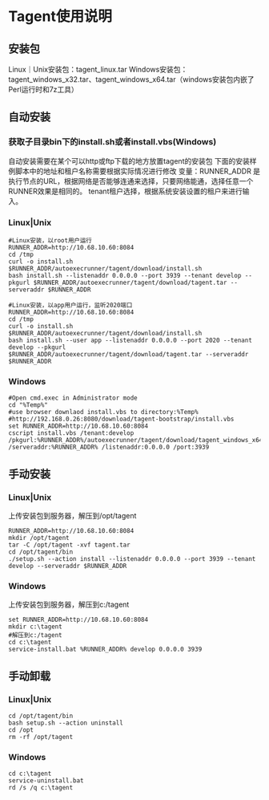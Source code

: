 # Tagent使用说明
## 安装包
Linux｜Unix安装包：tagent_linux.tar
Windows安装包：tagent_windows_x32.tar、tagent_windows_x64.tar（windows安装包内嵌了Perl运行时和7z工具）

## 自动安装
### 获取子目录bin下的install.sh或者install.vbs(Windows)
自动安装需要在某个可以http或ftp下载的地方放置tagent的安装包
下面的安装样例脚本中的地址和租户名称需要根据实际情况进行修改
变量：RUNNER_ADDR 是执行节点的URL，根据网络是否能够连通来选择，只要网络能通，选择任意一个RUNNER效果是相同的。
tenant租户选择，根据系统安装设置的租户来进行输入。

### Linux|Unix
```shell
#Linux安装，以root用户运行
RUNNER_ADDR=http://10.68.10.60:8084
cd /tmp
curl -o install.sh $RUNNER_ADDR/autoexecrunner/tagent/download/install.sh
bash install.sh --listenaddr 0.0.0.0 --port 3939 --tenant develop --pkgurl $RUNNER_ADDR/autoexecrunner/tagent/download/tagent.tar --serveraddr $RUNNER_ADDR
```

```shell
#Linux安装，以app用户运行，监听2020端口
RUNNER_ADDR=http://10.68.10.60:8084
cd /tmp
curl -o install.sh $RUNNER_ADDR/autoexecrunner/tagent/download/install.sh
bash install.sh --user app --listenaddr 0.0.0.0 --port 2020 --tenant develop --pkgurl $RUNNER_ADDR/autoexecrunner/tagent/download/tagent.tar --serveraddr $RUNNER_ADDR
```

### Windows
```shell
#Open cmd.exec in Administrator mode
cd "%Temp%"
#use browser downlaod install.vbs to directory:%Temp%
#http://192.168.0.26:8080/download/tagent-bootstrap/install.vbs
set RUNNER_ADDR=http://10.68.10.60:8084
cscript install.vbs /tenant:develop /pkgurl:%RUNNER_ADDR%/autoexecrunner/tagent/download/tagent_windows_x64.tar /serveraddr:%RUNNER_ADDR% /listenaddr:0.0.0.0 /port:3939
```

## 手动安装
### Linux|Unix
上传安装包到服务器，解压到/opt/tagent
```shell
RUNNER_ADDR=http://10.68.10.60:8084
mkdir /opt/tagent
tar -C /opt/tagent -xvf tagent.tar
cd /opt/tagent/bin
./setup.sh --action install --listenaddr 0.0.0.0 --port 3939 --tenant develop --serveraddr $RUNNER_ADDR
```

### Windows
上传安装包到服务器，解压到c:/tagent
```shell
set RUNNER_ADDR=http://10.68.10.60:8084
mkdir c:\tagent
#解压到c:/tagent
cd c:\tagent
service-install.bat %RUNNER_ADDR% develop 0.0.0.0 3939
```


## 手动卸载
### Linux|Unix
```shell
cd /opt/tagent/bin
bash setup.sh --action uninstall
cd /opt
rm -rf /opt/tagent
```

### Windows
```shell
cd c:\tagent
service-uninstall.bat
rd /s /q c:\tagent
```
